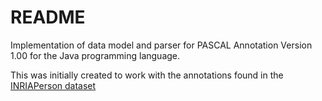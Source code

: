 # README #

Implementation of data model and parser for PASCAL Annotation Version 1.00 for the Java programming language. 

This was initially created to work with the annotations found in the [INRIAPerson dataset](http://pascal.inrialpes.fr/data/human/)

